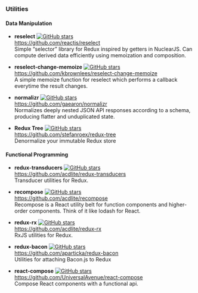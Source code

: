 ### Utilities


#### Data Manipulation
- **reselect** [![GitHub stars](https://img.shields.io/github/stars/reactjs/reselect.svg?style=social&label=Star&maxAge=2592000)](https://github.com/reactjs/reselect)  
  https://github.com/reactjs/reselect  
  Simple “selector” library for Redux inspired by getters in NuclearJS.  Can compute derived data efficiently using memoization and composition.
  
- **reselect-change-memoize** [![GitHub stars](https://img.shields.io/github/stars/kbrownlees/reselect-change-memoize.svg?style=social&label=Star&maxAge=2592000)](https://github.com/kbrownlees/reselect-change-memoize)  
  https://github.com/kbrownlees/reselect-change-memoize  
  A simple memoize function for reselect which performs a callback everytime the result changes.
  
- **normalizr** [![GitHub stars](https://img.shields.io/github/stars/gaearon/normalizr.svg?style=social&label=Star&maxAge=2592000)](https://github.com/gaearon/normalizr)  
  https://github.com/gaearon/normalizr  
  Normalizes deeply nested JSON API responses according to a schema, producing flatter and unduplicated state.
  
- **Redux Tree** [![GitHub stars](https://img.shields.io/github/stars/stefanroex/redux-tree.svg?style=social&label=Star&maxAge=2592000)](https://github.com/stefanroex/redux-tree)  
  https://github.com/stefanroex/redux-tree  
  Denormalize your immutable Redux store
  
  
#### Functional Programming
  
- **redux-transducers** [![GitHub stars](https://img.shields.io/github/stars/acdlite/redux-transducers.svg?style=social&label=Star&maxAge=2592000)](https://github.com/acdlite/redux-transducers)  
  https://github.com/acdlite/redux-transducers  
  Transducer utilities for Redux.
  
- **recompose** [![GitHub stars](https://img.shields.io/github/stars/acdlite/recompose.svg?style=social&label=Star&maxAge=2592000)](https://github.com/acdlite/recompose)  
  https://github.com/acdlite/recompose  
  Recompose is a React utility belt for function components and higher-order components. Think of it like lodash for React.
  
- **redux-rx** [![GitHub stars](https://img.shields.io/github/stars/acdlite/redux-rx.svg?style=social&label=Star&maxAge=2592000)](https://github.com/acdlite/redux-rx)  
  https://github.com/acdlite/redux-rx  
  RxJS utilities for Redux.  
  
- **redux-bacon** [![GitHub stars](https://img.shields.io/github/stars/aparticka/redux-bacon.svg?style=social&label=Star&maxAge=2592000)](https://github.com/aparticka/redux-bacon)  
  https://github.com/aparticka/redux-bacon  
  Utilities for attaching Bacon.js to Redux
  
- **react-compose** [![GitHub stars](https://img.shields.io/github/stars/UniversalAvenue/react-compose.svg?style=social&label=Star&maxAge=2592000)](https://github.com/UniversalAvenue/react-compose)  
  https://github.com/UniversalAvenue/react-compose  
  Compose React components with a functional api.  
  
  
